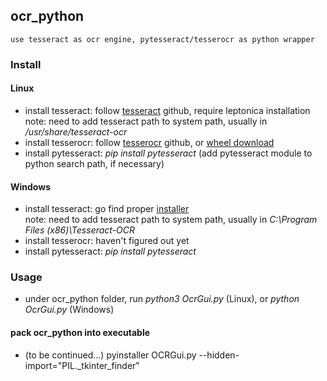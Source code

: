 ## ocr_python
	use tesseract as ocr engine, pytesseract/tesserocr as python wrapper

### Install

#### Linux
 - install tesseract: follow [tesseract](https://github.com/tesseract-ocr/tesseract) github, require leptonica installation   
 	note: need to add tesseract path to system path, usually in _/usr/share/tesseract-ocr_
 - install tesserocr: follow [tesserocr](https://github.com/sirfz/tesserocr) github, or [wheel download](https://github.com/simonflueckiger/tesserocr-windows_build/releases)
 - install pytesseract: _pip install pytesseract_ (add pytesseract module to python search path, if necessary)

#### Windows
 - install tesseract: go find proper [installer](https://digi.bib.uni-mannheim.de/tesseract/)   
 	note: need to add tesseract path to system path, usually in _C:\Program Files (x86)\Tesseract-OCR_
 - install tesserocr: haven't figured out yet
 - install pytesseract: _pip install pytesseract_

### Usage
 - under ocr_python folder, run _python3 OcrGui.py_ (Linux), or _python OcrGui.py_ (Windows)

#### pack ocr_python into executable   
 - (to be continued...) pyinstaller OCRGui.py --hidden-import="PIL._tkinter_finder"